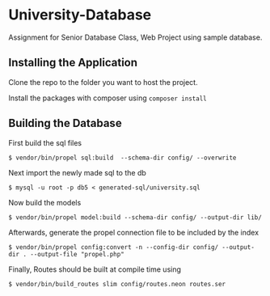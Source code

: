 # University-Database
Assignment for Senior Database Class, Web Project using sample database.

## Installing the Application
Clone the repo to the folder you want to host the project.

Install the packages with composer using `composer install`

## Building the Database
First build the sql files

`$ vendor/bin/propel sql:build  --schema-dir config/ --overwrite`

Next import the newly made sql to the db

`$ mysql -u root -p db5 < generated-sql/university.sql`

Now build the models

`$ vendor/bin/propel model:build --schema-dir config/ --output-dir lib/`


Afterwards, generate the propel connection file to be included by the index

`$ vendor/bin/propel config:convert -n --config-dir config/ --output-dir . --output-file "propel.php"`

Finally, Routes should be built at compile time using

`$ vendor/bin/build_routes slim config/routes.neon routes.ser`